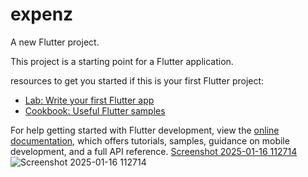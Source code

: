 # expenz

A new Flutter project.

This project is a starting point for a Flutter application.

 resources to get you started if this is your first Flutter project:

- [Lab: Write your first Flutter app](https://docs.flutter.dev/get-started/codelab)
- [Cookbook: Useful Flutter samples](https://docs.flutter.dev/cookbook)

For help getting started with Flutter development, view the
[online documentation](https://docs.flutter.dev/), which offers tutorials,
samples, guidance on mobile development, and a full API reference.
[Screenshot 2025-01-16 112714](https://github.com/user-attachments/assets/531b7b0c-3e03-41b8-8797-5ecb91b58b08)
![Screenshot 2025-01-16 112714](https://github.com/user-attachments/assets/5c128c83-e8c1-48b0-b275-ab7b441484b2)
